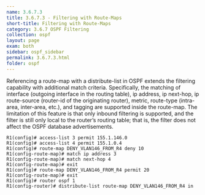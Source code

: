 ```yaml
---
name: 3.6.7.3
title: 3.6.7.3 - Filtering with Route-Maps
short-title: Filtering with Route-Maps
category: 3.6.7 OSPF Filtering
collection: ospf
layout: page
exam: both
sidebar: ospf_sidebar
permalink: 3.6.7.3.html
folder: ospf
---
```

Referencing a route-map with a distribute-list in OSPF extends the filtering capability with additional match criteria. Specifically, the matching of interface (outgoing interface in the routing table), ip address, ip next-hop, ip route-source (router-id of the originating router), metric, route-type (intra-area, inter-area, etc.), and tagging are supported inside the route-map. The limitation of this feature is that only inbound filtering is supported, and the filter is still only local to the router’s routing table; that is, the filter does not affect the OSPF database advertisements.
```
R1(config)# access-list 3 permit 155.1.146.0
R1(config)# access-list 4 permit 155.1.0.4
R1(config)# route-map DENY_VLAN146_FROM_R4 deny 10
R1(config-route-map)# match ip address 3
R1(config-route-map)# match next-hop 4
R1(config-route-map)# exit
R1(config)# route-map DENY_VLAN146_FROM_R4 permit 20
R1(config-route-map)# exit
R1(config)# router ospf 1
R1(config-router)# distribute-list route-map DENY_VLAN146_FROM_R4 in
